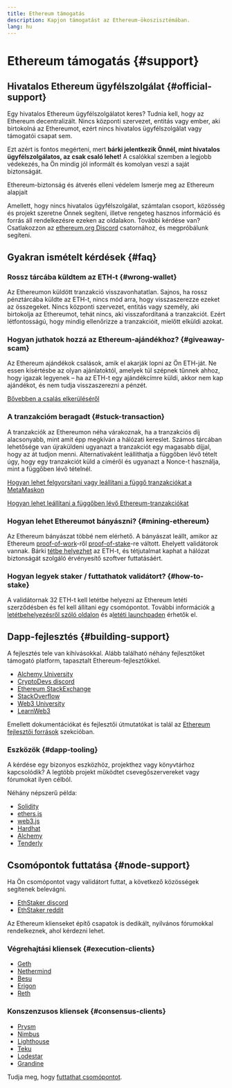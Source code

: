 ```yaml
---
title: Ethereum támogatás
description: Kapjon támogatást az Ethereum-ökoszisztémában.
lang: hu
---
```


# Ethereum támogatás {#support}

## Hivatalos Ethereum ügyfélszolgálat {#official-support}

Egy hivatalos Ethereum ügyfélszolgálatot keres? Tudnia kell, hogy az Ethereum decentralizált. Nincs központi szervezet, entitás vagy ember, aki birtokolná az Ethereumot, ezért nincs hivatalos ügyfélszolgálat vagy támogatói csapat sem.

Ezt azért is fontos megérteni, mert **bárki jelentkezik Önnél, mint hivatalos ügyfélszolgálatos, az csak csaló lehet!** A csalókkal szemben a legjobb védekezés, ha Ön mindig jól informált és komolyan veszi a saját biztonságát.

<DocLink href="/security/">
  Ethereum-biztonság és átverés elleni védelem
</DocLink>

<DocLink href="/learn/">
  Ismerje meg az Ethereum alapjait
</DocLink>

Amellett, hogy nincs hivatalos ügyfélszolgálat, számtalan csoport, közösség és projekt szeretne Önnek segíteni, illetve rengeteg hasznos információ és forrás áll rendelkezésre ezeken az oldalakon. További kérdése van? Csatlakozzon az [ethereum.org Discord](/discord/) csatornához, és megpróbálunk segíteni.

## Gyakran ismételt kérdések {#faq}

### Rossz tárcába küldtem az ETH-t {#wrong-wallet}

Az Ethereumon küldött tranzakció visszavonhatatlan. Sajnos, ha rossz pénztárcába küldte az ETH-t, nincs mód arra, hogy visszaszerezze ezeket az összegeket. Nincs központi szervezet, entitás vagy személy, aki birtokolja az Ethereumot, tehát nincs, aki visszafordítaná a tranzakciót. Ezért létfontosságú, hogy mindig ellenőrizze a tranzakcióit, mielőtt elküldi azokat.

### Hogyan juthatok hozzá az Ethereum-ajándékhoz? {#giveaway-scam}

Az Ethereum ajándékok csalások, amik el akarják lopni az Ön ETH-ját. Ne essen kísértésbe az olyan ajánlatoktól, amelyek túl szépnek tűnnek ahhoz, hogy igazak legyenek – ha az ETH-t egy ajándékcímre küldi, akkor nem kap ajándékot, és nem tudja visszaszerezni a pénzét.

[Bővebben a csalás elkerüléséről](/security/#common-scams)

### A tranzakcióm beragadt {#stuck-transaction}

A tranzakciók az Ethereumon néha várakoznak, ha a tranzakciós díj alacsonyabb, mint amit épp megkíván a hálózati kereslet. Számos tárcában lehetősége van újraküldeni ugyanazt a tranzakciót egy magasabb díjjal, hogy az át tudjon menni. Alternatívaként leállíthatja a függőben lévő tételt úgy, hogy egy tranzakciót küld a címéről és ugyanazt a Nonce-t használja, mint a függőben lévő tételnél.

[Hogyan lehet felgyorsítani vagy leállítani a függő tranzakciókat a MetaMaskon](https://metamask.zendesk.com/hc/en-us/articles/360015489251-How-to-speed-up-or-cancel-a-pending-transaction)

[Hogyan lehet leállítani a függőben lévő Ethereum-tranzakciókat](https://info.etherscan.com/how-to-cancel-ethereum-pending-transactions/)

### Hogyan lehet Ethereumot bányászni? {#mining-ethereum}

Az Ethereum bányászat többé nem elérhető. A bányászat leállt, amikor az Ethereum [proof-of-work](/glossary/#pow)-ről [proof-of-stake](/glossary/#pos)-re váltott. Ehelyett validátorok vannak. Bárki [tétbe helyezhet](/glossary/#staking) az ETH-t, és tétjutalmat kaphat a hálózat biztonságát szolgáló érvényesítő szoftver futtatásáért.

### Hogyan legyek staker / futtathatok validátort? {#how-to-stake}

A validátornak 32 ETH-t kell letétbe helyezni az Ethereum letéti szerződésben és fel kell állítani egy csomópontot. További információk [a letétbehelyezésről szóló oldalon](/staking) és a[letéti launchpaden](https://launchpad.ethereum.org/) érhetők el.

## Dapp-fejlesztés {#building-support}

A fejlesztés tele van kihívásokkal. Alább található néhány fejlesztőket támogató platform, tapasztalt Ethereum-fejlesztőkkel.

- [Alchemy University](https://university.alchemy.com/#starter_code)
- [CryptoDevs discord](https://discord.com/invite/5W5tVb3)
- [Ethereum StackExchange](https://ethereum.stackexchange.com/)
- [StackOverflow](https://stackoverflow.com/questions/tagged/web3)
- [Web3 University](https://www.web3.university/)
- [LearnWeb3](https://discord.com/invite/learnweb3)

Emellett dokumentációkat és fejlesztői útmutatókat is talál az [Ethereum fejlesztői források](/developers/) szekcióban.

### Eszközök {#dapp-tooling}

A kérdése egy bizonyos eszközhöz, projekthez vagy könyvtárhoz kapcsolódik? A legtöbb projekt működtet csevegőszervereket vagy fórumokat ilyen célból.

Néhány népszerű példa:

- [Solidity](https://gitter.im/ethereum/solidity)
- [ethers.js](https://discord.gg/6jyGVDK6Jx)
- [web3.js](https://discord.gg/GsABYQu4sC)
- [Hardhat](https://discord.gg/xtrMGhmbfZ)
- [Alchemy](http://alchemy.com/discord)
- [Tenderly](https://discord.gg/fBvDJYR)

## Csomópontok futtatása {#node-support}

Ha Ön csomópontot vagy validátort futtat, a következő közösségek segítenek belevágni.

- [EthStaker discord](https://discord.gg/ethstaker)
- [EthStaker reddit](https://www.reddit.com/r/ethstaker)

Az Ethereum klienseket építő csapatok is dedikált, nyilvános fórumokkal rendelkeznek, ahol kérdezni lehet.

### Végrehajtási kliensek {#execution-clients}

- [Geth](https://discord.gg/FqDzupGyYf)
- [Nethermind](https://discord.gg/YJx3pm8z5C)
- [Besu](https://discord.gg/p8djYngzKN)
- [Erigon](https://github.com/ledgerwatch/erigon/issues)
- [Reth](https://github.com/paradigmxyz/reth/discussions)

### Konszenzusos kliensek {#consensus-clients}

- [Prysm](https://discord.gg/prysmaticlabs)
- [Nimbus](https://discord.gg/nSmEH3qgFv)
- [Lighthouse](https://discord.gg/cyAszAh)
- [Teku](https://discord.gg/7hPv2T6)
- [Lodestar](https://discord.gg/aMxzVcr)
- [Grandine](https://discord.gg/H9XCdUSyZd)

Tudja meg, hogy [futtathat csomópontot](/developers/docs/nodes-and-clients/run-a-node/).
